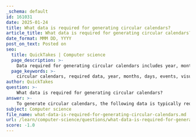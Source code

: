 ```yaml
---
_schema: default
id: 161031
date: 2025-01-24
title: What data is required for generating circular calendars?
article_title: What data is required for generating circular calendars?
date_format: MMM DD, YYYY
post_on_text: Posted on
seo:
  title: QuickTakes | Computer science
  page_description: >-
    Data required for generating circular calendars includes year, months, days, events or activities, visual representation details, color coding, and user preferences.
  page_keywords: >-
    circular calendars, required data, year, months, days, events, visual representation, color coding, user preferences
author: QuickTakes
question: >-
    What data is required for generating circular calendars?
answer: >-
    To generate circular calendars, the following data is typically required:\n\n1. **Year**: The specific year for which the calendar is being created, as this determines the number of days in each month and any leap years.\n\n2. **Months**: A list of months in the year, usually represented as January through December. Each month will have a specific number of days associated with it.\n\n3. **Days**: The number of days in each month, which can vary (e.g., January has 31 days, February has 28 or 29 days depending on whether it's a leap year, etc.).\n\n4. **Events or Activities**: Any specific events, holidays, or activities that need to be marked on the calendar. This data can be organized by date and may include descriptions or categories for each event.\n\n5. **Visual Representation**: Information on how to visually represent the data in a circular format, including the number of layers (e.g., outer layer for months, inner layers for days, and additional layers for events).\n\n6. **Color Coding or Symbols**: If applicable, data on how to differentiate events or categories using colors or symbols for better visualization.\n\n7. **User Preferences**: Any specific preferences for the layout or design of the circular calendar, such as the size of the circles, spacing, and font styles.\n\nBy gathering this data, you can create a circular calendar that effectively visualizes the dates and associated events in a structured and aesthetically pleasing manner.
subject: Computer science
file_name: what-data-is-required-for-generating-circular-calendars.md
url: /learn/computer-science/questions/what-data-is-required-for-generating-circular-calendars
score: -1.0
---
```


&nbsp;